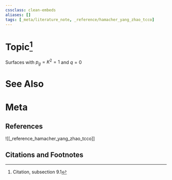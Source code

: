 ```yaml
---
cssclass: clean-embeds
aliases: []
tags: [_meta/literature_note, _reference/hamacher_yang_zhao_tcco]
---
```

# Topic[^1]
Surfaces with $p_g=K^2=1$ and $q=0$

# See Also

# Meta
## References
![[_reference_hamacher_yang_zhao_tcco]]


## Citations and Footnotes
[^1]: Citation, subsection 9.1